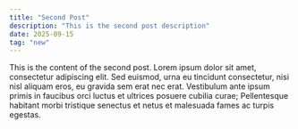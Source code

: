 ```yaml
---
title: "Second Post"
description: "This is the second post description"
date: 2025-09-15
tag: "new"
---
```


This is the content of the second post.
Lorem ipsum dolor sit amet, consectetur adipiscing elit. Sed euismod, urna eu tincidunt consectetur, nisi nisl aliquam eros, eu gravida sem erat nec erat.
Vestibulum ante ipsum primis in faucibus orci luctus et ultrices posuere cubilia curae; Pellentesque habitant morbi tristique senectus et netus et malesuada fames ac turpis egestas.
